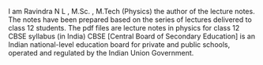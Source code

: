 I am Ravindra N L , M.Sc. , M.Tech (Physics) the author of the lecture notes. The notes have been prepared based on the series of lectures delivered to class 12 students.
The pdf files are lecture notes in physics for class 12 CBSE syllabus (in India)
CBSE [Central Board of Secondary Education] is an Indian national-level education board for private and public schools, operated and regulated by the Indian Union Government.
